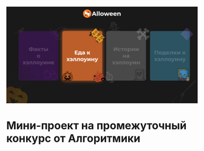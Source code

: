 ![Banner](https://github.com/Rub1dium/Halloween-Progect/blob/master/assets/bg.jpg)

# Мини-проект на промежуточный конкурс от Алгоритмики

